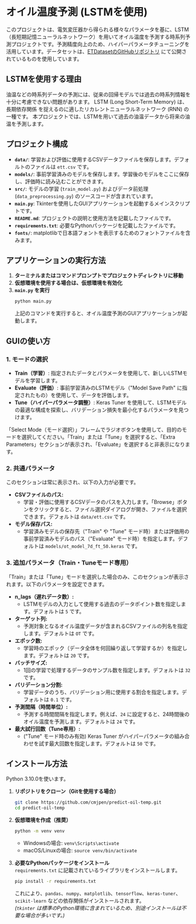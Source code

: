 # オイル温度予測 (LSTMを使用)

このプロジェクトは、電気変圧器から得られる様々なパラメータを基に、LSTM（長短期記憶ニューラルネットワーク）を用いてオイル温度を予測する時系列予測プロジェクトです。予測精度向上のため、ハイパーパラメータチューニングを活用しています。データセットは、[ETDatasetのGitHubリポジトリ](https://github.com/zhouhaoyi/ETDataset) にて公開されているものを使用しています。

## LSTMを使用する理由

油温などの時系列データの予測には、従来の回帰モデルでは過去の時系列情報を十分に考慮できない問題があります。
LSTM (Long Short-Term Memory) は、長期依存関係 を捉えるのに適したリカレントニューラルネットワーク (RNN) の一種です。
本プロジェクトでは、LSTMを用いて過去の油温データから将来の油温を予測します。

## **プロジェクト構成**

- **`data/`**:  学習および評価に使用するCSVデータファイルを保存します。デフォルトのファイルは `ett.csv` です。  
- **`models/`**:  事前学習済みのモデルを保存します。学習後のモデルをここに保存し、評価時に読み込むことができます。  
- **`src/`**:  モデルの学習 (`train_model.py`) およびデータ前処理 (`data_preprocessing.py`) のソースコードが含まれています。  
- **`main.py`**:  Tkinterを使用したGUIアプリケーションを起動するメインスクリプトです。  
- **`README.md`**:  プロジェクトの説明と使用方法を記載したファイルです。  
- **`requirements.txt`**:  必要なPythonパッケージを記載したファイルです。  
- **`fonts/`**:  matplotlibで日本語フォントを表示するためのフォントファイルを含みます。  

## **アプリケーションの実行方法**

1. **ターミナルまたはコマンドプロンプトでプロジェクトディレクトリに移動**  
2. **仮想環境を使用する場合は、仮想環境を有効化**  
3. **`main.py` を実行**  
    ```bash
    python main.py
    ```  
    上記のコマンドを実行すると、オイル温度予測のGUIアプリケーションが起動します。  

## **GUIの使い方**

### **1. モードの選択**

- **Train（学習）**:  指定されたデータとパラメータを使用して、新しいLSTMモデルを学習します。  
- **Evaluate（評価）**:  事前学習済みのLSTMモデル（"Model Save Path" に指定されたもの）を使用して、データを評価します。  
- **Tune（ハイパーパラメータ調整）**:  Keras Tuner を使用して、LSTMモデルの最適な構成を探索し、バリデーション損失を最小化するパラメータを見つけます。  

「Select Mode（モード選択）」フレームでラジオボタンを使用して、目的のモードを選択してください。「Train」または「Tune」を選択すると、「Extra Parameters」セクションが表示され、「Evaluate」を選択すると非表示になります。  

### **2. 共通パラメータ**

このセクションは常に表示され、以下の入力が必要です。  

- **CSVファイルのパス:**  
    - 学習・評価に使用するCSVデータのパスを入力します。「Browse」ボタンをクリックすると、ファイル選択ダイアログが開き、ファイルを選択できます。デフォルトは `data/ett.csv` です。  
- **モデル保存パス:**  
    - 学習済みモデルの保存先（"Train" や "Tune" モード時）または評価用の事前学習済みモデルのパス（"Evaluate" モード時）を指定します。デフォルトは `models/ot_model_7d_ft_50.keras` です。  

### **3. 追加パラメータ（Train・Tuneモード専用）**

「Train」または「Tune」モードを選択した場合のみ、このセクションが表示されます。以下のパラメータを設定できます。  

- **n_lags（遅れデータ数）:**  
    - LSTMモデルの入力として使用する過去のデータポイント数を指定します。デフォルトは `5` です。  
- **ターゲット列:**  
    - 予測対象となるオイル温度データが含まれるCSVファイルの列名を指定します。デフォルトは `OT` です。  
- **エポック数:**  
    - 学習時のエポック（データ全体を何回繰り返して学習するか）を指定します。デフォルトは `20` です。  
- **バッチサイズ:**  
    - 1回の学習で処理するデータのサンプル数を指定します。デフォルトは `32` です。  
- **バリデーション分割:**  
    - 学習データのうち、バリデーション用に使用する割合を指定します。デフォルトは `0.1` です。  
- **予測間隔（時間単位）:**  
    - 予測する時間間隔を指定します。例えば、`24` に設定すると、24時間後のオイル温度を予測します。デフォルトは `24` です。  
- **最大試行回数（Tune専用）:**  
    - ("Tune" モード時のみ有効) Keras Tuner がハイパーパラメータの組み合わせを試す最大回数を指定します。デフォルトは `50` です。  

## **インストール方法**

Python 3.10.0を使います。

1. **リポジトリをクローン（Gitを使用する場合）**  
    ```bash
    git clone https://github.com/cmjpen/predict-oil-temp.git
    cd predict-oil-temp
    ```  

2. **仮想環境を作成（推奨）**  
    ```bash
    python -m venv venv
    ```  
    - Windowsの場合: `venv\Scripts\activate`  
    - macOS/Linuxの場合: `source venv/bin/activate`  

3. **必要なPythonパッケージをインストール**  
    `requirements.txt` に記載されているライブラリをインストールします。  
    ```bash
    pip install -r requirements.txt
    ```  
    これにより、`pandas`、`numpy`、`matplotlib`、`tensorflow`、`keras-tuner`、`scikit-learn` などの依存関係がインストールされます。  
    *(`tkinter` は標準のPython環境に含まれているため、別途インストールは不要な場合が多いです。)*  
